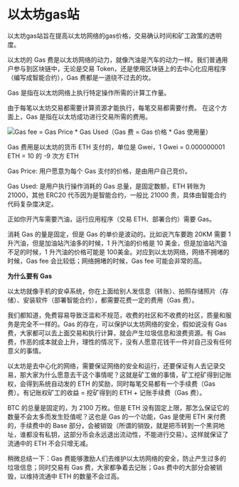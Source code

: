 # 以太坊gas站

以太坊gas站旨在提高以太坊网络的gas价格，交易确认时间和矿工政策的透明度。

以太坊的 Gas 费是以太坊网络的动力，就像汽油是汽车的动力一样。我们普通用户参与到区块链中，无论是交易 Token，还是使用区块链上的去中心化应用程序（编写成智能合约），Gas 费都是一道绕不过去的坎。

Gas 是指在以太坊网络上执行特定操作所需的计算工作量。

由于每笔以太坊交易都需要计算资源才能执行，每笔交易都需要付费。 在这个方面上，Gas 是指在以太坊成功进行交易所需的费用。

 ![Gas fee = Gas Price * Gas Used（Gas 费 = Gas 价格 * Gas 使用量）](https://math.jianshu.com/math?formula=Gas%20fee%20%3D%20Gas%20Price%20*%20Gas%20Used%EF%BC%88Gas%20%E8%B4%B9%20%3D%20Gas%20%E4%BB%B7%E6%A0%BC%20*%20Gas%20%E4%BD%BF%E7%94%A8%E9%87%8F%EF%BC%89)

 Gas 费用是以太坊的货币 ETH 支付的，单位是 Gwei，1 Gwei = 0.000000001 ETH = 10 的 -9 次方 ETH

Gas Price: 用户愿意为每个 Gas 支付的价格，是由用户自己竞价。

Gas Used: 是用户执行操作消耗的 Gas 总量，是固定数额，ETH 转账为 21000，其他 ERC20 代币因为是智能合约，一般比 21000 贵，具体由智能合约代码复杂度决定。

正如你开汽车需要汽油，运行应用程序（交易 ETH、部署合约）需要 Gas。

消耗 Gas 的量是固定，但是 Gas 的单价是波动的。比如说汽车要跑 20KM 需要 1 升汽油，但是加油站汽油多的时候，1 升汽油的价格是 10 美金，但是加油站汽油不足的时候，1 升汽油的价格可能是 100美金。对应到以太坊网络，网络不拥堵的时候，Gas fee 会比较低；网络拥堵的时候，Gas fee 可能会非常的高。

**为什么要有 Gas**

以太坊就像手机的安卓系统，你在上面给别人发信息（转账）、拍照存储照片（存储）、安装软件（部署智能合约），都需要花费一定的费用（Gas 费）。

我们都知道，免费容易导致泛滥和不规范，收费的社区和不收费的社区，质量和服务是完全不一样的。Gas 的存在，可以保护以太坊网络的安全，假如说没有 Gas 费，大家都可以去上面交易和执行计算，就会产生垃圾信息和浪费资源。有 Gas 费，作恶的成本就会上升，理性的情况下，没有人愿意花钱干一件对自己没有任何意义的事情。

以太坊是去中心化的网络，需要保证网络的安全和运行，还要保证有人去记录交易，那大家为什么愿意去干这个事情呢？这就是矿工做的事情，矿工挖矿得到记账权，会得到系统自动发的 ETH 的奖励，同时每笔交易都有一个手续费（Gas 费）。有记账权矿工的收益 = 挖矿得到的 ETH + 记账手续费（Gas 费）。

BTC 的总量是固定的，为 2100 万枚。但是 ETH 没有固定上限，那怎么保证它的数量不会太多而发生贬值呢？这也是 Gas 的一个功能，Gas 是使用 ETH 来付费的，手续费中的 Base 部分，会被销毁（所谓的销毁，就是把币转到一个黑洞地址，谁都没有私钥，这部分币会永远退出流动性，不能进行交易）。这样就保证了流通中的 ETH 不会只增无减。

稍微总结一下：Gas 费能够激励人们去维护以太坊网络的安全，防止产生过多的垃圾信息；同时交易有 Gas 费，大家都争着去记账；Gas 费中的大部分会被销毁，以维持流通中 ETH 的数量不会过高。


